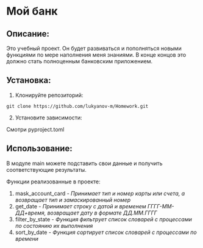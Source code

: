 # Мой банк

## Описание:

Это учебный проект. Он будет развиваться и пополняться новыми функциями по мере наполнения меня знаниями. 
В конце концов это должно стать полноценным банковским приложением.

## Установка:

1. Клонируйте репозиторий:
```
git clone https://github.com/lukyanov-m/Homework.git
```
2. Установите зависимости:

Смотри pyproject.toml

## Использование:

В модуле main можете подставить свои данные и получить соответствующие результаты.

Функции реализованные в проекте:
1. mask_account_card - *Принимает тип и номер карты или счета, а возвращает тип и замаскированный номер*
2. get_date - *Принимает строку с датой и временем ГГГГ-ММ-ДД+время, возвращает дату в формате ДД.ММ.ГГГГ*
3. filter_by_state - *Функция фильтрует список словарей с процессами по состоянию их выполнения*
4. sort_by_date - *Функция сортирует список словарей с процессами по времени*


